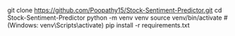 git clone https://github.com/Poopathy15/Stock-Sentiment-Predictor.git
cd Stock-Sentiment-Predictor
python -m venv venv
source venv/bin/activate  # (Windows: venv\Scripts\activate)
pip install -r requirements.txt
